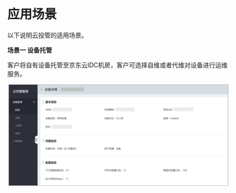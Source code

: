 # 应用场景

以下说明云投管的适用场景。

**场景一 设备托管**

  客户将自有设备托管至京东云IDC机房，客户可选择自维或者代维对设备进行运维服务。
  
![应用场景一查看连接](https://github.com/jdcloudcom/cn/blob/cn-Cloud-Cabinet-Service/image/Hyper-Converged-IDC/Cloud-Cabinet-Service/CCS002.png)
